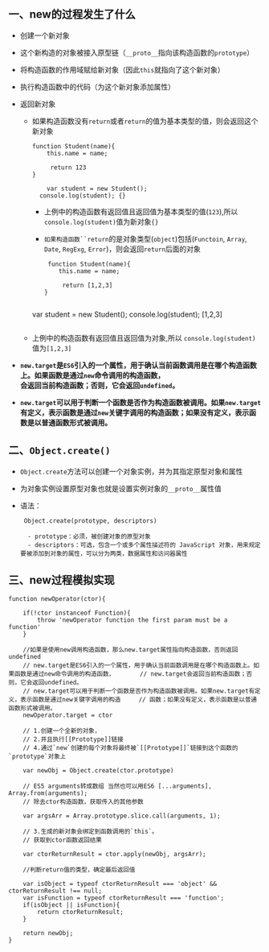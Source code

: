 ## 一、new的过程发生了什么

* 创建一个新对象

* 这个新构造的对象被接入原型链（`__proto__`指向该构造函数的`prototype`）

* 将构造函数的作用域赋给新对象（因此`this`就指向了这个新对象）

* 执行构造函数中的代码（为这个新对象添加属性）

* 返回新对象

  - 如果构造函数没有`return`或者`return`的值为基本类型的值，则会返回这个新对象

	  ```
	  function Student(name){
	      this.name = name;
	  
	       return 123
	  }
	  		
	      var student = new Student();
        console.log(student); {}
    ```

    -  上例中的构造函数有返回值且返回值为基本类型的值(`123`),所以 `console.log(student)`值为新对象`{}`   

	- `如果构造函数``return`的是对象类型(`object`)包括(`Functoin`, `Array`, `Date`, `RegExg`, `Error`)，则会返回`return`后面的对象
	
	  ```
	   function Student(name){
	      this.name = name;
	  
	       return [1,2,3]
	  }
    		
    var student = new Student();
    console.log(student); [1,2,3]
    ```
  
  - 上例中的构造函数有返回值且返回值为对象,所以 `console.log(student)`值为`[1,2,3]`   
  
* **`new.target`是`ES6`引入的一个属性，用于确认当前函数调用是在哪个构造函数上。如果函数是通过`new`命令调用的构造函数，`                                                                                                             `会返回当前构造函数；否则，它会返回`undefined`。**

* **`new.target`可以用于判断一个函数是否作为构造函数被调用。如果`new.target`有定义，表示函数是通过`new`关键字调用的构造函数；如果没有定义，表示函数是以普通函数形式被调用。**

## 二、`Object.create()`

* `Object.create`方法可以创建一个对象实例，并为其指定原型对象和属性
* 为对象实例设置原型对象也就是设置实例对象的`__proto__`属性值
* 语法：

       Object.create(prototype, descriptors)
       
        - prototype：必须，被创建对象的原型对象
        - descriptors：可选，包含一个或多个属性描述符的 JavaScript 对象，用来规定要被添加到对象的属性，可以分为两类，数据属性和访问器属性
   

## 三、new过程模拟实现

	function newOperator(ctor){
	 
	    if(!ctor instanceof Function){
	        throw 'newOperator function the first param must be a function'
	    }
	
	    //如果是使用new调用构造函数，那么new.target属性指向构造函数，否则返回undefined
	    // new.target是ES6引入的一个属性，用于确认当前函数调用是在哪个构造函数上。如果函数是通过new命令调用的构造函数，       // new.target会返回当前构造函数；否则，它会返回undefined。
	    // new.target可以用于判断一个函数是否作为构造函数被调用。如果new.target有定义，表示函数是通过new关键字调用的构造     // 函数；如果没有定义，表示函数是以普通函数形式被调用。
	    newOperator.target = ctor
	
	    // 1.创建一个全新的对象，
	    // 2.并且执行[[Prototype]]链接
	    // 4.通过`new`创建的每个对象将最终被`[[Prototype]]`链接到这个函数的`prototype`对象上
	    
	    var newObj = Object.create(ctor.prototype)
	      
	    // ES5 arguments转成数组 当然也可以用ES6 [...arguments], Array.from(arguments);
	    // 除去ctor构造函数，获取传入的其他参数
	
	    var argsArr = Array.prototype.slice.call(arguments, 1);
	
	    // 3.生成的新对象会绑定到函数调用的`this`。
	    // 获取到ctor函数返回结果
	
	    var ctorReturnResult = ctor.apply(newObj, argsArr);
	
	    //判断return值的类型，确定最后返回值
	
	    var isObject = typeof ctorReturnResult === 'object' && ctorReturnResult !== null;
	    var isFunction = typeof ctorReturnResult === 'function';
	    if(isObject || isFunction){
	        return ctorReturnResult;
	    }
	
	    return newObj;
	}


